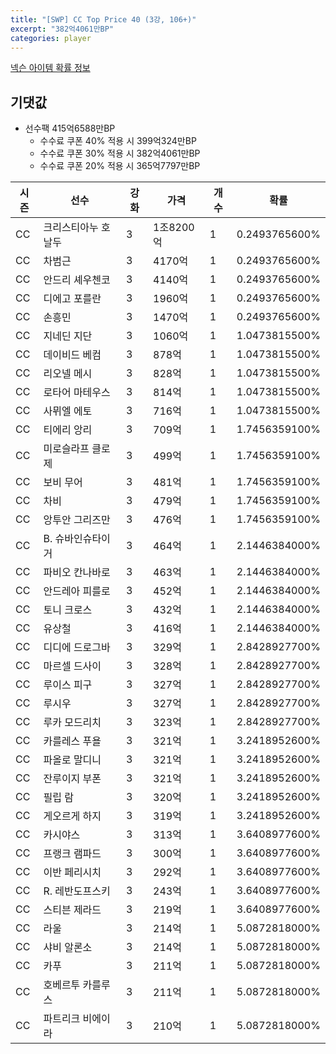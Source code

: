 ```yaml
---
title: "[SWP] CC Top Price 40 (3강, 106+)"
excerpt: "382억4061만BP"
categories: player
---
```

[넥슨 아이템 확률 정보](http://iteminfo.nexon.com/probability/fo4?sn=7436)

## 기댓값
  - 선수팩 415억6588만BP
    - 수수료 쿠폰 40% 적용 시 399억324만BP
    - 수수료 쿠폰 30% 적용 시 382억4061만BP
    - 수수료 쿠폰 20% 적용 시 365억7797만BP


|시즌|선수|강화|가격|개수|확률|
|---|---|---|---|---|---|
|CC|크리스티아누 호날두|3|1조8200억|1|0.2493765600%|
|CC|차범근|3|4170억|1|0.2493765600%|
|CC|안드리 셰우첸코|3|4140억|1|0.2493765600%|
|CC|디에고 포를란|3|1960억|1|0.2493765600%|
|CC|손흥민|3|1470억|1|0.2493765600%|
|CC|지네딘 지단|3|1060억|1|1.0473815500%|
|CC|데이비드 베컴|3|878억|1|1.0473815500%|
|CC|리오넬 메시|3|828억|1|1.0473815500%|
|CC|로타어 마테우스|3|814억|1|1.0473815500%|
|CC|사뮈엘 에토|3|716억|1|1.0473815500%|
|CC|티에리 앙리|3|709억|1|1.7456359100%|
|CC|미로슬라프 클로제|3|499억|1|1.7456359100%|
|CC|보비 무어|3|481억|1|1.7456359100%|
|CC|차비|3|479억|1|1.7456359100%|
|CC|앙투안 그리즈만|3|476억|1|1.7456359100%|
|CC|B. 슈바인슈타이거|3|464억|1|2.1446384000%|
|CC|파비오 칸나바로|3|463억|1|2.1446384000%|
|CC|안드레아 피를로|3|452억|1|2.1446384000%|
|CC|토니 크로스|3|432억|1|2.1446384000%|
|CC|유상철|3|416억|1|2.1446384000%|
|CC|디디에 드로그바|3|329억|1|2.8428927700%|
|CC|마르셀 드사이|3|328억|1|2.8428927700%|
|CC|루이스 피구|3|327억|1|2.8428927700%|
|CC|루시우|3|327억|1|2.8428927700%|
|CC|루카 모드리치|3|323억|1|2.8428927700%|
|CC|카를레스 푸욜|3|321억|1|3.2418952600%|
|CC|파올로 말디니|3|321억|1|3.2418952600%|
|CC|잔루이지 부폰|3|321억|1|3.2418952600%|
|CC|필립 람|3|320억|1|3.2418952600%|
|CC|게오르게 하지|3|319억|1|3.2418952600%|
|CC|카시야스|3|313억|1|3.6408977600%|
|CC|프랭크 램파드|3|300억|1|3.6408977600%|
|CC|이반 페리시치|3|292억|1|3.6408977600%|
|CC|R. 레반도프스키|3|243억|1|3.6408977600%|
|CC|스티븐 제라드|3|219억|1|3.6408977600%|
|CC|라울|3|214억|1|5.0872818000%|
|CC|샤비 알론소|3|214억|1|5.0872818000%|
|CC|카푸|3|211억|1|5.0872818000%|
|CC|호베르투 카를루스|3|211억|1|5.0872818000%|
|CC|파트리크 비에이라|3|210억|1|5.0872818000%|
